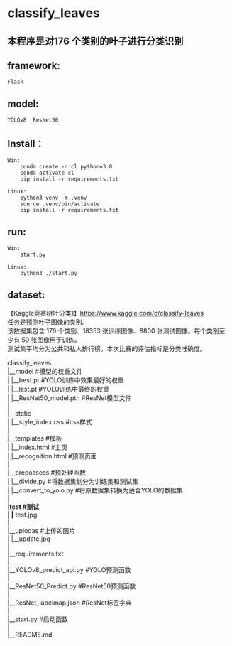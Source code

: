 # classify_leaves  
## 本程序是对176 个类别的叶子进行分类识别  

## framework:  
    Flask  
  
## model:  
    YOLOv8  ResNet50  
  
## Install：
    
    Win:
        conda create -n cl python=3.8
        conda activate cl
        pip install -r requirements.txt

    Linux:
        python3 venv -m .venv
        source .venv/bin/activate
        pip install -r requirements.txt

## run:
    
    Win:
        start.py
    
    Linux:
        python3 ./start.py

## dataset:
【Kaggle竞赛树叶分类1】https://www.kaggle.com/c/classify-leaves  
任务是预测叶子图像的类别。  
该数据集包含 176 个类别、18353 张训练图像、8800 张测试图像。每个类别至少有 50 张图像用于训练。  
测试集平均分为公共和私人排行榜。本次比赛的评估指标是分类准确度。

  

classify_leaves  
 |__model    #模型的权重文件  
 | |__best.pt #YOLO训练中效果最好的权重  
 | |__last.pt #YOLO训练中最终的权重  
 | |__ResNet50_model.pth  #ResNet模型文件  
 |  
 |__static  
 | |__style_index.css    #css样式  
 |  
 |__templates    #模板  
 |  |__index.html   #主页  
 |  |__recognition.html #预测页面  
 |  
 |__prepossess   #预处理函数  
 | |__divide.py  #将数据集划分为训练集和测试集  
 | |__convert_to_yolo.py  #将原数据集转换为适合YOLO的数据集  
 |  
 |__test  #测试  
 | |__ test.jpg  
 |  
 |__uplodas  #上传的图片  
 | |__update.jpg  
 |  
 |__requirements.txt  
 |  
 |__YOLOv8_predict_api.py    #YOLO预测函数  
 |  
 |__ResNet50_Predict.py  #ResNet50预测函数  
 |  
 |__ResNet_labelmap.json #ResNet标签字典  
 |  
 |__start.py #启动函数  
 |  
 |__README.md  
    
